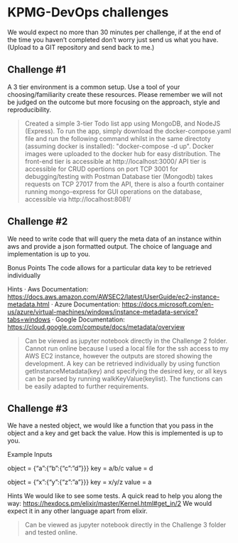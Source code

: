 # KPMG-DevOps challenges

We would expect no more than 30 minutes per challenge, if at the end of the time you haven’t completed don’t worry just send us what you have. (Upload to a GIT repository and send back to me.)

## Challenge #1

A 3 tier environment is a common setup. Use a tool of your choosing/familiarity create these resources. Please remember we will not be judged on the outcome but more focusing on the approach, style and reproducibility.

> Created a simple 3-tier Todo list app using MongoDB, and NodeJS (Express). To run the app, simply download the docker-compose.yaml file and run the following command whilst in the same directoty (assuming docker is installed): "docker-compose -d up". Docker images were uploaded to the docker hub for easy distribution.
> The front-end tier is accessible at http://localhost:3000/
> API tier is accessible for CRUD opertions on port TCP 3001 for debugging/testing with Postman
> Database tier (Mongodb) takes requests on TCP 27017 from the API, there is also a fourth container running mongo-express for GUI operations on the database, accessible via http://localhost:8081/

## Challenge #2

We need to write code that will query the meta data of an instance within aws and provide a json formatted output. The choice of language and implementation is up to you.

Bonus Points
The code allows for a particular data key to be retrieved individually

Hints
·       Aws Documentation: https://docs.aws.amazon.com/AWSEC2/latest/UserGuide/ec2-instance-metadata.html
·       Azure Documentation: https://docs.microsoft.com/en-us/azure/virtual-machines/windows/instance-metadata-service?tabs=windows
·       Google Documentation: https://cloud.google.com/compute/docs/metadata/overview

> Can be viewed as jupyter notebook directly in the Challenge 2 folder. Cannot run online because I used a local file for the ssh access to my AWS EC2 instance, however the outputs are stored showing the development. A key can be retrieved individually by using function getInstanceMetadata(key) and specifying the desired key, or all keys can be parsed by running walkKeyValue(keylist). The functions can be easily adapted to further requirements.

## Challenge #3

We have a nested object, we would like a function that you pass in the object and a key and get back the value. How this is implemented is up to you.

Example Inputs

object = {“a”:{“b”:{“c”:”d”}}}
key = a/b/c
value = d

object = {“x”:{“y”:{“z”:”a”}}}
key = x/y/z
value = a

Hints
We would like to see some tests. A quick read to help you along the way: https://hexdocs.pm/elixir/master/Kernel.html#get_in/2
We would expect it in any other language apart from elixir.

> Can be viewed as jupyter notebook directly in the Challenge 3 folder and tested online.
